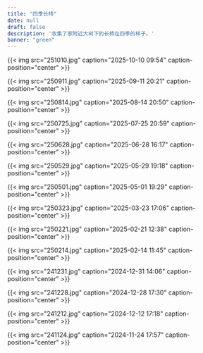```yaml
---
title: "四季长椅"
date: null
draft: false
description: '收集了家附近大树下的长椅在四季的样子。'
banner: "green"
---
```

{{< img src="251010.jpg" caption="2025-10-10 09:54" caption-position="center" >}}

{{< img src="250911.jpg" caption="2025-09-11 20:21" caption-position="center" >}}

{{< img src="250814.jpg" caption="2025-08-14 20:50" caption-position="center" >}}

{{< img src="250725.jpg" caption="2025-07-25 20:59" caption-position="center" >}}

{{< img src="250628.jpg" caption="2025-06-28 16:17" caption-position="center" >}}

{{< img src="250529.jpg" caption="2025-05-29 19:18" caption-position="center" >}}

{{< img src="250501.jpg" caption="2025-05-01 19:29" caption-position="center" >}}

{{< img src="250323.jpg" caption="2025-03-23 17:06" caption-position="center" >}}

{{< img src="250221.jpg" caption="2025-02-21 12:38" caption-position="center" >}}

{{< img src="250214.jpg" caption="2025-02-14 11:45" caption-position="center" >}}

{{< img src="241231.jpg" caption="2024-12-31 14:06" caption-position="center" >}}

{{< img src="241228.jpg" caption="2024-12-28 17:30" caption-position="center" >}}

{{< img src="241212.jpg" caption="2024-12-12 17:18" caption-position="center" >}}

{{< img src="241124.jpg" caption="2024-11-24 17:57" caption-position="center" >}}

